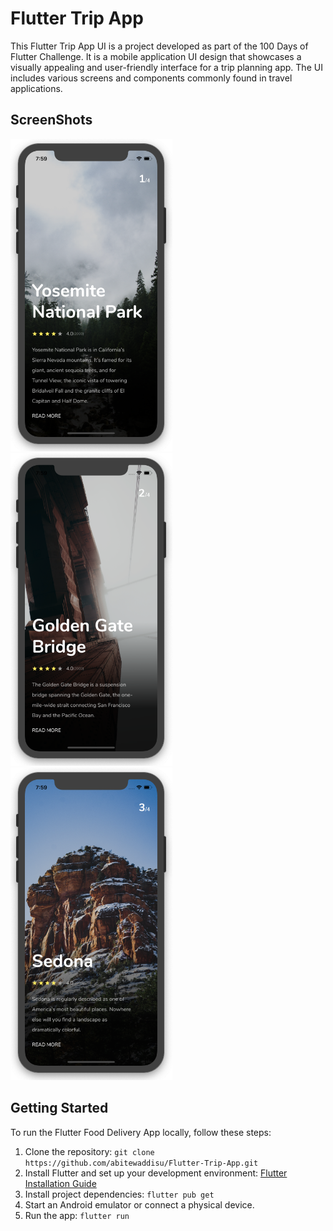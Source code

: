 # Flutter Trip App

This Flutter Trip App UI is a project developed as part of the 100 Days of Flutter Challenge. It is a mobile application UI design that showcases a visually appealing and user-friendly interface for a trip planning app. The UI includes various screens and components commonly found in travel applications.

## ScreenShots

<img src="assets/screenshot/one.png" height="500em" /><img src="assets/screenshot/two.png" height="500em" /><img src="assets/screenshot/three.png" height="500em" />

## Getting Started
To run the Flutter Food Delivery App locally, follow these steps:
1. Clone the repository: `git clone https://github.com/abitewaddisu/Flutter-Trip-App.git`
2. Install Flutter and set up your development environment: [Flutter Installation Guide](https://flutter.dev/docs/get-started/install)
3. Install project dependencies: `flutter pub get`
4. Start an Android emulator or connect a physical device.
5. Run the app: `flutter run`
